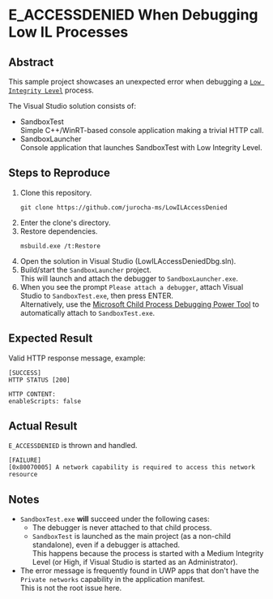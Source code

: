 # E_ACCESSDENIED When Debugging Low IL Processes

## Abstract

This sample project showcases an unexpected error when debugging a [`Low Integrity Level`](https://learn.microsoft.com/en-us/windows/win32/secauthz/mandatory-integrity-control) process.

The Visual Studio solution consists of:
- SandboxTest\
  Simple C++/WinRT-based console application making a trivial HTTP call.
- SandboxLauncher\
  Console application that launches SandboxTest with Low Integrity Level.

## Steps to Reproduce

1. Clone this repository.
    ```
    git clone https://github.com/jurocha-ms/LowILAccessDenied
    ```
1. Enter the clone's directory.
1. Restore dependencies.
    ```
    msbuild.exe /t:Restore
    ```
1. Open the solution in Visual Studio (LowILAccessDeniedDbg.sln).
1. Build/start the `SandboxLauncher` project.\
  This will launch and attach the debugger to `SandboxLauncher.exe`.
1. When you see the prompt `Please attach a debugger`, attach Visual Studio to `SandboxTest.exe`, then press ENTER.\
  Alternatively, use the [Microsoft Child Process Debugging Power Tool](https://marketplace.visualstudio.com/items?itemName=vsdbgplat.MicrosoftChildProcessDebuggingPowerTool) to automatically attach to `SandboxTest.exe`.

## Expected Result

Valid HTTP response message, example:
```
[SUCCESS]
HTTP STATUS [200]

HTTP CONTENT:
enableScripts: false
```

## Actual Result

`E_ACCESSDENIED` is thrown and handled.
```
[FAILURE]
[0x80070005] A network capability is required to access this network resource
```

## Notes

- `SandboxTest.exe` **will** succeed under the following cases:
  - The debugger is never attached to that child process.
  - `SandboxTest` is launched as the main project (as a non-child standalone), even if a debugger is attached.\
    This happens because the process is started with a Medium Integrity Level (or High, if Visual Studio is started as an Administrator).
- The error message is frequently found in UWP apps that don't have the `Private networks` capability in the application manifest.\
  This is not the root issue here.

